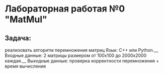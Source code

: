 # Лабораторная работая №0 "MatMul"
## Задача: 
реализовать алгоритм перемножения матриц Язык: C++ или Python.__
Входные данные: 2 матрицы размером от 100х100 до 2000х2000 каждая.__
Выходные данные: проверка корректности перемножения + время вычисления
